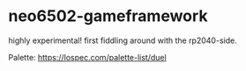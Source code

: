 # neo6502-gameframework

highly experimental! first fiddling around with the rp2040-side. 


Palette:
https://lospec.com/palette-list/duel